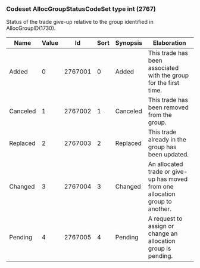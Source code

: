 ### Codeset AllocGroupStatusCodeSet type int (2767)

Status of the trade give-up relative to the group identified in AllocGroupID(1730).

| Name     | Value | Id      | Sort | Synopsis | Elaboration                                                                   |
|----------|-------|---------|------|----------|-------------------------------------------------------------------------------|
| Added    | 0     | 2767001 | 0    | Added    | This trade has been associated with the group for the first time.             |
| Canceled | 1     | 2767002 | 1    | Canceled | This trade has been removed from the group.                                   |
| Replaced | 2     | 2767003 | 2    | Replaced | This trade already in the group has been updated.                             |
| Changed  | 3     | 2767004 | 3    | Changed  | An allocated trade or give-up has moved from one allocation group to another. |
| Pending  | 4     | 2767005 | 4    | Pending  | A request to assign or change an allocation group is pending.                 |

